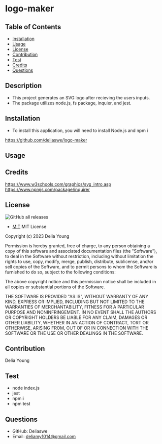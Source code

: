 # logo-maker

## Table of Contents

- [Installation](#installation)
- [Usage](#usage)
- [License](#license)
- [Contribution](#contribution)
- [Test](#test)
- [Credits](#credits)
- [Questions](#questions)

## Description

- This project generates an SVG logo after recieving the users inputs.
- The package utilizes node.js, fs package, inquier, and jest.

## Installation
- To install this application, you will need to install Node.js and npm i

https://github.com/deliaswe/logo-maker

## Usage


## Credits
https://www.w3schools.com/graphics/svg_intro.asp
https://www.npmjs.com/package/inquirer

## License
![GitHub all releases](https://img.shields.io/github/downloads/deliaswe/Professional-Readme-Generator/total?label=Delia%20young&logo=github&logoColor=%23ff69b4&style=for-the-badge)
- [MIT](#MIT)
MIT License

Copyright (c) 2023 Delia Young

Permission is hereby granted, free of charge, to any person obtaining a copy
of this software and associated documentation files (the "Software"), to deal
in the Software without restriction, including without limitation the rights
to use, copy, modify, merge, publish, distribute, sublicense, and/or sell
copies of the Software, and to permit persons to whom the Software is
furnished to do so, subject to the following conditions:

The above copyright notice and this permission notice shall be included in all
copies or substantial portions of the Software.

THE SOFTWARE IS PROVIDED "AS IS", WITHOUT WARRANTY OF ANY KIND, EXPRESS OR
IMPLIED, INCLUDING BUT NOT LIMITED TO THE WARRANTIES OF MERCHANTABILITY,
FITNESS FOR A PARTICULAR PURPOSE AND NONINFRINGEMENT. IN NO EVENT SHALL THE
AUTHORS OR COPYRIGHT HOLDERS BE LIABLE FOR ANY CLAIM, DAMAGES OR OTHER
LIABILITY, WHETHER IN AN ACTION OF CONTRACT, TORT OR OTHERWISE, ARISING FROM,
OUT OF OR IN CONNECTION WITH THE SOFTWARE OR THE USE OR OTHER DEALINGS IN THE
SOFTWARE.

## Contribution
Delia Young
## Test
- node index.js
- jest
- npm i
- npm test

## Questions
* GitHub: Deliaswe
* Email: deliamy1014@gmail.com